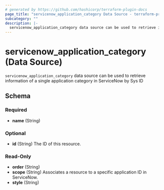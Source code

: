 ```yaml
---
# generated by https://github.com/hashicorp/terraform-plugin-docs
page_title: "servicenow_application_category Data Source - terraform-provider-servicenow"
subcategory: ""
description: |-
  servicenow_application_category data source can be used to retrieve information of a single application category in ServiceNow by Sys ID
---
```


# servicenow_application_category (Data Source)

`servicenow_application_category` data source can be used to retrieve information of a single application category in ServiceNow by Sys ID



<!-- schema generated by tfplugindocs -->
## Schema

### Required

- **name** (String)

### Optional

- **id** (String) The ID of this resource.

### Read-Only

- **order** (String)
- **scope** (String) Associates a resource to a specific application ID in ServiceNow.
- **style** (String)


